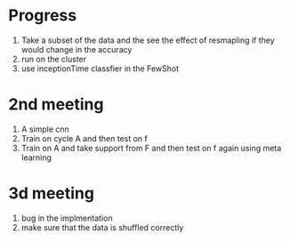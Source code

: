 # Progress

1. Take a subset of the data and the see the effect of resmapling if they would change in the accuracy
3. run on  the cluster
4. use inceptionTime classfier in the FewShot

# 2nd meeting
1. A simple cnn
2. Train on cycle A and then test on f
3. Train on A and take support from F and then test on f again using meta learning

 # 3d meeting
 1. bug in the implmentation
 2. make sure that the data is shuffled correctly
    
